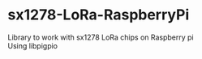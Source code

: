 # sx1278-LoRa-RaspberryPi
Library to work with sx1278 LoRa chips on Raspberry pi<br>
Using libpigpio
